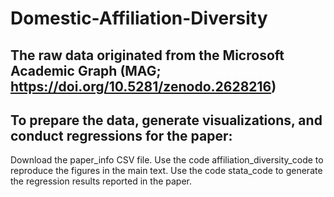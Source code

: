 # Domestic-Affiliation-Diversity

## The raw data originated from the Microsoft Academic Graph (MAG; https://doi.org/10.5281/zenodo.2628216)

## To prepare the data, generate visualizations, and conduct regressions for the paper:
Download the paper_info CSV file.
Use the code affiliation_diversity_code to reproduce the figures in the main text.
Use the code stata_code to generate the regression results reported in the paper.

